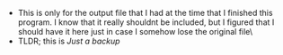 * This is only for the output file that I had at the time that I finished this program. I know that it really shouldnt be included, but I figured that I should have it here just in case I somehow lose the original file\
* TLDR; this is *Just a backup*  
